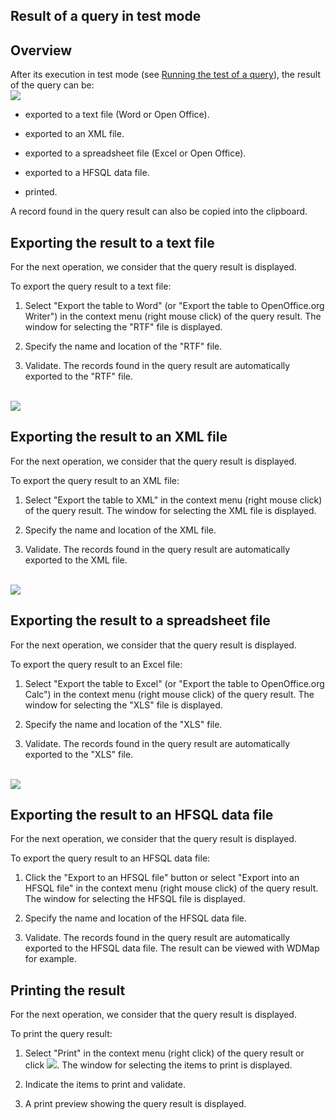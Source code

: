 


## Result of a query in test mode
			



<a name="NOTE1"></a>
<a name="NOTE1_1"></a>


## Overview
<a name="overview_ELTTEXTE000144"></a>
After its execution in test mode (see [Running the test of a query](../Editeurs/2019011.md)), the result of the query can be: <br>![](https://doc.pcsoft.fr/en-US/images/image.awp?langid=3&name=Requete_ResultatTestRequete.gif)


- exported to a text file (Word or Open Office).

- exported to an XML file.

- exported to a spreadsheet file (Excel or Open Office).

- exported to a HFSQL data file.

- printed.




A record found in the query result can also be copied into the clipboard.


<a name="NOTE2"></a>
<a name="NOTE2_1"></a>


## Exporting the result to a text file
<a name="exporting_the_result_text_file_ELTTEXTE000174"></a>
For the next operation, we consider that the query result is displayed.

To export the query result to a text file:

1. Select "Export the table to Word" (or "Export the table to OpenOffice.org Writer") in the context menu (right mouse click) of the query result. The window for selecting the "RTF" file is displayed.

2. Specify the name and location of the "RTF" file.

3. Validate. The records found in the query result are automatically exported to the "RTF" file.

<br>![](https://doc.pcsoft.fr/en-US/images/image.awp?langid=3&name=Requete_ExporterFichierText.gif)


<a name="NOTE3"></a>
<a name="NOTE3_1"></a>


## Exporting the result to an XML file
<a name="exporting_the_result_xml_file_ELTTEXTE000198"></a>
For the next operation, we consider that the query result is displayed.

To export the query result to an XML file:

1. Select "Export the table to XML" in the context menu (right mouse click) of the query result. The window for selecting the XML file is displayed.

2. Specify the name and location of the XML file.

3. Validate. The records found in the query result are automatically exported to the XML file.

<br>![](https://doc.pcsoft.fr/en-US/images/image.awp?langid=3&name=Requete_ExporterFichierXML.gif)


<a name="NOTE4"></a>
<a name="NOTE4_1"></a>


## Exporting the result to a spreadsheet file
<a name="exporting_the_result_spreadsheet_file_ELTTEXTE000222"></a>
For the next operation, we consider that the query result is displayed.

To export the query result to an Excel file:

1. Select "Export the table to Excel" (or "Export the table to OpenOffice.org Calc") in the context menu (right mouse click) of the query result. The window for selecting the "XLS" file is displayed.

2. Specify the name and location of the "XLS" file.

3. Validate. The records found in the query result are automatically exported to the "XLS" file.

<br>![](https://doc.pcsoft.fr/en-US/images/image.awp?langid=3&name=Requete_ExporterFichierExce.gif)


<a name="NOTE5"></a>
<a name="NOTE5_1"></a>


## Exporting the result to an HFSQL data file
<a name="exporting_the_result_hfsql_data_file_ELTTEXTE000246"></a>
For the next operation, we consider that the query result is displayed.

To export the query result to an HFSQL data file:

1. Click the "Export to an HFSQL file" button or select "Export into an HFSQL file" in the context menu (right mouse click) of the query result. The window for selecting the HFSQL file is displayed.

2. Specify the name and location of the HFSQL data file.

3. Validate. The records found in the query result are automatically exported to the HFSQL data file. The result can be viewed with WDMap for example.




<a name="NOTE6"></a>
<a name="NOTE6_1"></a>


## Printing the result
<a name="printing_the_result_ELTTEXTE000270"></a>
For the next operation, we consider that the query result is displayed.

To print the query result:

1. Select "Print" in the context menu (right click) of the query result or click ![](https://doc.pcsoft.fr/en-US/images/image.awp?langid=3&name=ico_imprimer.gif). The window for selecting the items to print is displayed.

2. Indicate the items to print and validate. 

3. A print preview showing the query result is displayed.





